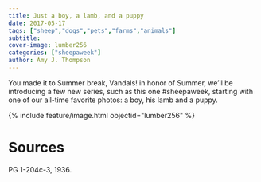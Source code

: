 ```yaml
---
title: Just a boy, a lamb, and a puppy
date: 2017-05-17
tags: ["sheep","dogs","pets","farms","animals"]
subtitle: 
cover-image: lumber256
categories: ["sheepaweek"]
author: Amy J. Thompson
---
```


You made it to Summer break, Vandals! in honor of Summer, we’ll be introducing a few new series, such as this one #sheepaweek, starting with one of our all-time favorite photos: a boy, his lamb and a puppy.

{% include feature/image.html objectid="lumber256" %}

# Sources

PG 1-204c-3, 1936.
